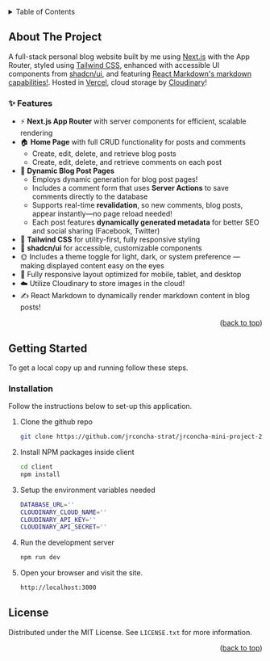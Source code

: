 <a id="readme-top"></a>

<!-- TABLE OF CONTENTS -->
<details>
  <summary>Table of Contents</summary>
  <ol>
    <li>
      <a href="#about-the-project">About The Project</a>
    </li>
    <li>
      <a href="#getting-started">Getting Started</a>
      <ul>
        <li><a href="#installation">Installation</a></li>
      </ul>
    </li>
    <li><a href="#license">License</a></li>
  </ol>
</details>

<!-- ABOUT THE PROJECT -->
## About The Project

<!--[![Product Name Screen Shot][product-screenshot]](https://example.com) -->

A full-stack personal blog website built by me using [Next.js](https://nextjs.org/) with the App Router, styled using [Tailwind CSS](https://tailwindcss.com/), enhanced with accessible UI components from [shadcn/ui](https://ui.shadcn.com/), and featuring [React Markdown's markdown capabilities!](https://github.com/remarkjs/react-markdown). Hosted in [Vercel](https://jrconcha-mini-project-2.vercel.app/), cloud storage by [Cloudinary](https://cloudinary.com)!

### ✨ Features

- ⚡ **Next.js App Router** with server components for efficient, scalable rendering  
- 🏠 **Home Page** with full CRUD functionality for posts and comments  
  - Create, edit, delete, and retrieve blog posts  
  - Create, edit, delete, and retrieve comments on each post  
- 📝 **Dynamic Blog Post Pages**  
  - Employs dynamic generation for blog post pages!
  - Includes a comment form that uses **Server Actions** to save comments directly to the database  
  - Supports real-time **revalidation**, so new comments, blog posts, appear instantly—no page reload needed!  
  - Each post features **dynamically generated metadata** for better SEO and social sharing (Facebook, Twitter)  
- 🔧 **Tailwind CSS** for utility-first, fully responsive styling  
- 🧩 **shadcn/ui** for accessible, customizable components  
- 🌞 Includes a theme toggle for light, dark, or system preference — making displayed content easy on the eyes
- 📱 Fully responsive layout optimized for mobile, tablet, and desktop
- ☁️ Utilize Cloudinary to store images in the cloud!
- ✍️ React Markdown to dynamically render markdown content in blog posts!

<p align="right">(<a href="#readme-top">back to top</a>)</p>

<!-- GETTING STARTED -->
## Getting Started

To get a local copy up and running follow these steps.

### Installation

Follow the instructions below to set-up this application.

1. Clone the github repo
   ```sh
   git clone https://github.com/jrconcha-strat/jrconcha-mini-project-2.git
   ```
2. Install NPM packages inside client
   ```sh
   cd client
   npm install
   ```
4. Setup the environment variables needed
   ```sh
   DATABASE_URL=''
   CLOUDINARY_CLOUD_NAME=''
   CLOUDINARY_API_KEY=''
   CLOUDINARY_API_SECRET=''
   ```
6. Run the development server
   ```sh
   npm run dev
   ```
7. Open your browser and visit the site.
   ```sh
   http://localhost:3000
   ```

## License
Distributed under the MIT License. See `LICENSE.txt` for more information.


<p align="right">(<a href="#readme-top">back to top</a>)</p>

<!-- MARKDOWN LINKS & IMAGES -->
<!-- https://www.markdownguide.org/basic-syntax/#reference-style-links -->
[contributors-shield]: https://img.shields.io/github/contributors/othneildrew/Best-README-Template.svg?style=for-the-badge
[contributors-url]: https://github.com/othneildrew/Best-README-Template/graphs/contributors
[forks-shield]: https://img.shields.io/github/forks/othneildrew/Best-README-Template.svg?style=for-the-badge
[forks-url]: https://github.com/othneildrew/Best-README-Template/network/members
[stars-shield]: https://img.shields.io/github/stars/othneildrew/Best-README-Template.svg?style=for-the-badge
[stars-url]: https://github.com/othneildrew/Best-README-Template/stargazers
[issues-shield]: https://img.shields.io/github/issues/othneildrew/Best-README-Template.svg?style=for-the-badge
[issues-url]: https://github.com/othneildrew/Best-README-Template/issues
[license-shield]: https://img.shields.io/github/license/othneildrew/Best-README-Template.svg?style=for-the-badge
[license-url]: https://github.com/othneildrew/Best-README-Template/blob/master/LICENSE.txt
[linkedin-shield]: https://img.shields.io/badge/-LinkedIn-black.svg?style=for-the-badge&logo=linkedin&colorB=555
[linkedin-url]: https://linkedin.com/in/othneildrew
[product-screenshot]: images/screenshot.png
[Next.js]: https://img.shields.io/badge/next.js-000000?style=for-the-badge&logo=nextdotjs&logoColor=white
[Next-url]: https://nextjs.org/
[React.js]: https://img.shields.io/badge/React-20232A?style=for-the-badge&logo=react&logoColor=61DAFB
[React-url]: https://reactjs.org/
[Vue.js]: https://img.shields.io/badge/Vue.js-35495E?style=for-the-badge&logo=vuedotjs&logoColor=4FC08D
[Vue-url]: https://vuejs.org/
[Angular.io]: https://img.shields.io/badge/Angular-DD0031?style=for-the-badge&logo=angular&logoColor=white
[Angular-url]: https://angular.io/
[Svelte.dev]: https://img.shields.io/badge/Svelte-4A4A55?style=for-the-badge&logo=svelte&logoColor=FF3E00
[Svelte-url]: https://svelte.dev/
[Laravel.com]: https://img.shields.io/badge/Laravel-FF2D20?style=for-the-badge&logo=laravel&logoColor=white
[Laravel-url]: https://laravel.com
[Bootstrap.com]: https://img.shields.io/badge/Bootstrap-563D7C?style=for-the-badge&logo=bootstrap&logoColor=white
[Bootstrap-url]: https://getbootstrap.com
[JQuery.com]: https://img.shields.io/badge/jQuery-0769AD?style=for-the-badge&logo=jquery&logoColor=white
[JQuery-url]: https://jquery.com 
